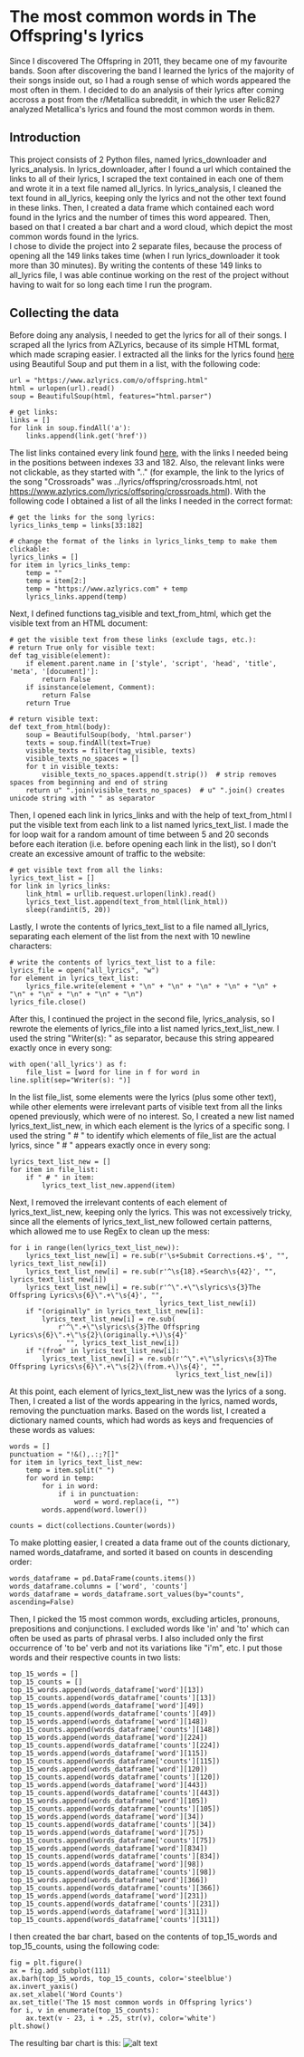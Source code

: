 # The most common words in The Offspring's lyrics
Since I discovered The Offspring in 2011, they became one of my favourite bands. Soon after discovering the band I learned the lyrics of the majority of their songs inside out, so I had a rough sense of which words appeared the most often in them. I decided to do an analysis of their lyrics after coming accross a post from the r/Metallica subreddit, in which the user Relic827 analyzed Metallica's lyrics and found the most common words in them.   

## Introduction
This project consists of 2 Python files, named lyrics_downloader and lyrics_analysis. In lyrics_downloader, after I found a url which contained the links to all of their lyrics, I scraped the text contained in each one of them and wrote it in a text file named all_lyrics. In lyrics_analysis, I cleaned the text found in all_lyrics, keeping only the lyrics and not the other text found in these links. Then, I created a data frame which contained each word found in the lyrics and the number of times this word appeared. Then, based on that I created a bar chart and a word cloud, which depict the most common words found in the lyrics.   
I chose to divide the project into 2 separate files, because the process of opening all the 149 links takes time (when I run lyrics_downloader it took more than 30 minutes). By writing the contents of these 149 links to all_lyrics file, I was able continue working on the rest of the project without having to wait for so long each time I run the program.

## Collecting the data
Before doing any analysis, I needed to get the lyrics for all of their songs. I scraped all the lyrics from AZLyrics, because of its simple HTML format, which made scraping easier. I extracted all the links for the lyrics found [here](https://www.azlyrics.com/o/offspring.html) using Beautiful Soup and put them in a list, with the following code:   
```
url = "https://www.azlyrics.com/o/offspring.html"
html = urlopen(url).read()
soup = BeautifulSoup(html, features="html.parser")

# get links:
links = []
for link in soup.findAll('a'):
    links.append(link.get('href'))
```
The list links contained every link found [here](https://www.azlyrics.com/o/offspring.html), with the links I needed being in the positions between indexes 33 and 182. Also, the relevant links were not clickable, as they started with ".." (for example, the link to the lyrics of the song "Crossroads" was ../lyrics/offspring/crossroads.html, not https://www.azlyrics.com/lyrics/offspring/crossroads.html). With the following code I obtained a list of all the links I needed in the correct format:
```
# get the links for the song lyrics:
lyrics_links_temp = links[33:182]

# change the format of the links in lyrics_links_temp to make them clickable:
lyrics_links = []
for item in lyrics_links_temp:
    temp = ""
    temp = item[2:]
    temp = "https://www.azlyrics.com" + temp
    lyrics_links.append(temp)
```
Next, I defined functions tag_visible and text_from_html, which get the visible text from an HTML document:
```
# get the visible text from these links (exclude tags, etc.):
# return True only for visible text:
def tag_visible(element):
    if element.parent.name in ['style', 'script', 'head', 'title', 'meta', '[document]']:
        return False
    if isinstance(element, Comment):
        return False
    return True

# return visible text:
def text_from_html(body):
    soup = BeautifulSoup(body, 'html.parser')
    texts = soup.findAll(text=True)
    visible_texts = filter(tag_visible, texts)
    visible_texts_no_spaces = []
    for t in visible_texts:
        visible_texts_no_spaces.append(t.strip())  # strip removes spaces from beginning and end of string
    return u" ".join(visible_texts_no_spaces)  # u" ".join() creates unicode string with " " as separator
```
Then, I opened each link in lyrics_links and with the help of text_from_html I put the visible text from each link to a list named lyrics_text_list. I made the for loop wait for a random amount of time between 5 and 20 seconds before each iteration (i.e. before opening each link in the list), so I don't create an excessive amount of traffic to the website:
```
# get visible text from all the links:
lyrics_text_list = []
for link in lyrics_links:
    link_html = urllib.request.urlopen(link).read()
    lyrics_text_list.append(text_from_html(link_html))
    sleep(randint(5, 20))
```
Lastly, I wrote the contents of lyrics_text_list to a file named all_lyrics, separating each element of the list from the next with 10 newline characters:
```
# write the contents of lyrics_text_list to a file:
lyrics_file = open("all_lyrics", "w")
for element in lyrics_text_list:
    lyrics_file.write(element + "\n" + "\n" + "\n" + "\n" + "\n" + "\n" + "\n" + "\n" + "\n" + "\n")
lyrics_file.close()
```
After this, I continued the project in the second file, lyrics_analysis, so I rewrote the elements of lyrics_file into a list named lyrics_text_list_new. I used the string "Writer(s): " as separator, because this string appeared exactly once in every song:
```
with open('all_lyrics') as f:
    file_list = [word for line in f for word in line.split(sep="Writer(s): ")]
```
In the list file_list, some elements were the lyrics (plus some other text), while other elements were irrelevant parts of visible text from all the links opened previously, which were of no interest. So, I created a new list named lyrics_text_list_new, in which each element is the lyrics of a specific song. I used the string " # " to identify which elements of file_list are the actual lyrics, since " # " appears exactly once in every song:
```
lyrics_text_list_new = []
for item in file_list:
    if " # " in item:
        lyrics_text_list_new.append(item)
```
Next, I removed the irrelevant contents of each element of lyrics_text_list_new, keeping only the lyrics. This was not excessively tricky, since all the elements of lyrics_text_list_new followed certain patterns, which allowed me to use RegEx to clean up the mess:
```
for i in range(len(lyrics_text_list_new)):
    lyrics_text_list_new[i] = re.sub(r'\s+Submit Corrections.+$', "", lyrics_text_list_new[i])
    lyrics_text_list_new[i] = re.sub(r'^\s{18}.+Search\s{42}', "", lyrics_text_list_new[i])
    lyrics_text_list_new[i] = re.sub(r'^\".+\"\slyrics\s{3}The Offspring Lyrics\s{6}\".+\"\s{4}', "",
                                     lyrics_text_list_new[i])
    if "(originally" in lyrics_text_list_new[i]:
        lyrics_text_list_new[i] = re.sub(
            r'^\".+\"\slyrics\s{3}The Offspring Lyrics\s{6}\".+\"\s{2}\(originally.+\)\s{4}'
            , "", lyrics_text_list_new[i])
    if "(from" in lyrics_text_list_new[i]:
        lyrics_text_list_new[i] = re.sub(r'^\".+\"\slyrics\s{3}The Offspring Lyrics\s{6}\".+\"\s{2}\(from.+\)\s{4}', "",
                                         lyrics_text_list_new[i])
```
At this point, each element of lyrics_text_list_new was the lyrics of a song. Then, I created a list of the words appearing in the lyrics, named words, removing the punctuation marks. Based on the words list, I created a dictionary named counts, which had words as keys and frequencies of these words as values:
```
words = []
punctuation = "!&(),.:;?[]"
for item in lyrics_text_list_new:
    temp = item.split(" ")
    for word in temp:
        for i in word:
            if i in punctuation:
                word = word.replace(i, "")
        words.append(word.lower())

counts = dict(collections.Counter(words))
```
To make plotting easier, I created a data frame out of the counts dictionary, named words_dataframe, and sorted it based on counts in descending order:
```
words_dataframe = pd.DataFrame(counts.items())
words_dataframe.columns = ['word', 'counts']
words_dataframe = words_dataframe.sort_values(by="counts", ascending=False)
```
Then, I picked the 15 most common words, excluding articles, pronouns, prepositions and conjunctions. I excluded words like 'in' and 'to' which can often be used as parts of phrasal verbs. I also included only the first occurrence of 'to be' verb and not its variations like "i'm", etc. I put those words and their respective counts in two lists:
```
top_15_words = []
top_15_counts = []
top_15_words.append(words_dataframe['word'][13])
top_15_counts.append(words_dataframe['counts'][13])
top_15_words.append(words_dataframe['word'][49])
top_15_counts.append(words_dataframe['counts'][49])
top_15_words.append(words_dataframe['word'][148])
top_15_counts.append(words_dataframe['counts'][148])
top_15_words.append(words_dataframe['word'][224])
top_15_counts.append(words_dataframe['counts'][224])
top_15_words.append(words_dataframe['word'][115])
top_15_counts.append(words_dataframe['counts'][115])
top_15_words.append(words_dataframe['word'][120])
top_15_counts.append(words_dataframe['counts'][120])
top_15_words.append(words_dataframe['word'][443])
top_15_counts.append(words_dataframe['counts'][443])
top_15_words.append(words_dataframe['word'][105])
top_15_counts.append(words_dataframe['counts'][105])
top_15_words.append(words_dataframe['word'][34])
top_15_counts.append(words_dataframe['counts'][34])
top_15_words.append(words_dataframe['word'][75])
top_15_counts.append(words_dataframe['counts'][75])
top_15_words.append(words_dataframe['word'][834])
top_15_counts.append(words_dataframe['counts'][834])
top_15_words.append(words_dataframe['word'][98])
top_15_counts.append(words_dataframe['counts'][98])
top_15_words.append(words_dataframe['word'][366])
top_15_counts.append(words_dataframe['counts'][366])
top_15_words.append(words_dataframe['word'][231])
top_15_counts.append(words_dataframe['counts'][231])
top_15_words.append(words_dataframe['word'][311])
top_15_counts.append(words_dataframe['counts'][311])
```
I then created the bar chart, based on the contents of top_15_words and top_15_counts, using the following code:
```
fig = plt.figure()
ax = fig.add_subplot(111)
ax.barh(top_15_words, top_15_counts, color='steelblue')
ax.invert_yaxis()
ax.set_xlabel('Word Counts')
ax.set_title('The 15 most common words in Offspring lyrics')
for i, v in enumerate(top_15_counts):
    ax.text(v - 23, i + .25, str(v), color='white')
plt.show()
```
The resulting bar chart is this:
![alt text](https://github.com/[aphroditerizou]/[Offspring-lyrics]/blob/[main]/image.jpg?raw=true)
